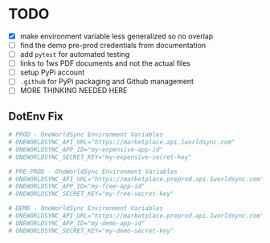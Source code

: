 # TODO

- [x] make environment variable less generalized so no overlap
- [ ] find the demo pre-prod credentials from documentation
- [ ] add `pytest` for automated testing
- [ ] links to 1ws PDF documents and not the actual files
- [ ] setup PyPi account
- [ ] `.github` for PyPi packaging and Github management
- [ ] MORE THINKING NEEDED HERE

## DotEnv Fix

``` ini
# PROD - OneWorldSync Environment Variables
# ONEWORLDSYNC_API_URL="https://marketplace.api.1worldsync.com"
# ONEWORLDSYNC_APP_ID="my-expensive-app-id"
# ONEWORLDSYNC_SECRET_KEY="my-expensive-secret-key"

# PRE-PROD - OneWorldSync Environment Variables
# ONEWORLDSYNC_API_URL="https://marketplace.preprod.api.1worldsync.com"
# ONEWORLDSYNC_APP_ID="my-free-app-id"
# ONEWORLDSYNC_SECRET_KEY="my-free-secret-key"

# DEMO - OneWorldSync Environment Variables
# ONEWORLDSYNC_API_URL="https://marketplace.preprod.api.1worldsync.com"
# ONEWORLDSYNC_APP_ID="my-demo-app-id"
# ONEWORLDSYNC_SECRET_KEY="my-demo-secret-key"
```